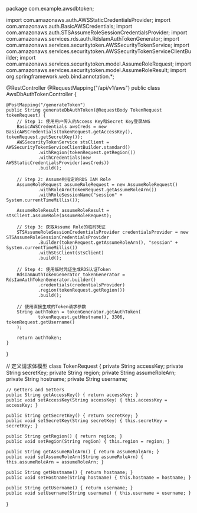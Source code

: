 package com.example.awsdbtoken;

import com.amazonaws.auth.AWSStaticCredentialsProvider;
import com.amazonaws.auth.BasicAWSCredentials;
import com.amazonaws.auth.STSAssumeRoleSessionCredentialsProvider;
import com.amazonaws.services.rds.auth.RdsIamAuthTokenGenerator;
import com.amazonaws.services.securitytoken.AWSSecurityTokenService;
import com.amazonaws.services.securitytoken.AWSSecurityTokenServiceClientBuilder;
import com.amazonaws.services.securitytoken.model.AssumeRoleRequest;
import com.amazonaws.services.securitytoken.model.AssumeRoleResult;
import org.springframework.web.bind.annotation.*;

@RestController
@RequestMapping("/api/v1/aws")
public class AwsDbAuthTokenController {

    @PostMapping("/generateToken")
    public String generateDbAuthToken(@RequestBody TokenRequest tokenRequest) {
        // Step 1: 使用用户传入的Access Key和Secret Key登录AWS
        BasicAWSCredentials awsCreds = new BasicAWSCredentials(tokenRequest.getAccessKey(), tokenRequest.getSecretKey());
        AWSSecurityTokenService stsClient = AWSSecurityTokenServiceClientBuilder.standard()
                .withRegion(tokenRequest.getRegion())
                .withCredentials(new AWSStaticCredentialsProvider(awsCreds))
                .build();

        // Step 2: Assume到指定的RDS IAM Role
        AssumeRoleRequest assumeRoleRequest = new AssumeRoleRequest()
                .withRoleArn(tokenRequest.getAssumeRoleArn())
                .withRoleSessionName("session" + System.currentTimeMillis());

        AssumeRoleResult assumeRoleResult = stsClient.assumeRole(assumeRoleRequest);
        
        // Step 3: 获取Assume Role的临时凭证
        STSAssumeRoleSessionCredentialsProvider credentialsProvider = new STSAssumeRoleSessionCredentialsProvider
                .Builder(tokenRequest.getAssumeRoleArn(), "session" + System.currentTimeMillis())
                .withStsClient(stsClient)
                .build();

        // Step 4: 使用临时凭证生成RDS认证Token
        RdsIamAuthTokenGenerator tokenGenerator = RdsIamAuthTokenGenerator.builder()
                .credentials(credentialsProvider)
                .region(tokenRequest.getRegion())
                .build();

        // 使用直接生成的Token请求参数
        String authToken = tokenGenerator.getAuthToken(
                tokenRequest.getHostname(), 3306, tokenRequest.getUsername()
        );

        return authToken;
    }
}

// 定义请求体模型
class TokenRequest {
    private String accessKey;
    private String secretKey;
    private String region;
    private String assumeRoleArn;
    private String hostname;
    private String username;

    // Getters and Setters
    public String getAccessKey() { return accessKey; }
    public void setAccessKey(String accessKey) { this.accessKey = accessKey; }

    public String getSecretKey() { return secretKey; }
    public void setSecretKey(String secretKey) { this.secretKey = secretKey; }

    public String getRegion() { return region; }
    public void setRegion(String region) { this.region = region; }

    public String getAssumeRoleArn() { return assumeRoleArn; }
    public void setAssumeRoleArn(String assumeRoleArn) { this.assumeRoleArn = assumeRoleArn; }

    public String getHostname() { return hostname; }
    public void setHostname(String hostname) { this.hostname = hostname; }

    public String getUsername() { return username; }
    public void setUsername(String username) { this.username = username; }
}
